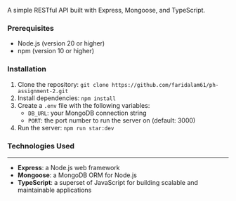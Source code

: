 A simple RESTful API built with Express, Mongoose, and TypeScript.

### Prerequisites

- Node.js (version 20 or higher)
- npm (version 10 or higher)

### Installation

1. Clone the repository: `git clone https://github.com/faridalam61/ph-assignment-2.git`
2. Install dependencies: `npm install`
3. Create a `.env` file with the following variables:
   - `DB_URL`: your MongoDB connection string
   - `PORT`: the port number to run the server on (default: 3000)
4. Run the server: `npm run star:dev`

### Technologies Used

---

- **Express**: a Node.js web framework
- **Mongoose**: a MongoDB ORM for Node.js
- **TypeScript**: a superset of JavaScript for building scalable and maintainable applications
